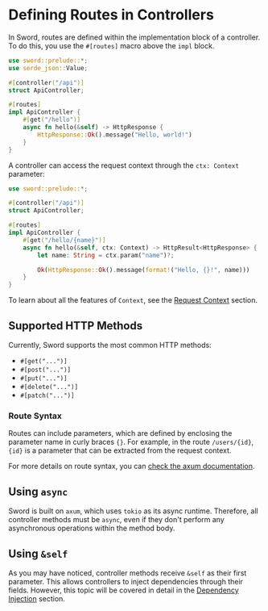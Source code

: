 # Defining Routes in Controllers

In Sword, routes are defined within the implementation block of a controller. To do this, you use the `#[routes]` macro above the `impl` block.

```rust
use sword::prelude::*;
use serde_json::Value;

#[controller("/api")]
struct ApiController;

#[routes]
impl ApiController {
    #[get("/hello")]
    async fn hello(&self) -> HttpResponse {
        HttpResponse::Ok().message("Hello, world!")
    }
}
```

A controller can access the request context through the `ctx: Context` parameter:

```rust
use sword::prelude::*;

#[controller("/api")]
struct ApiController;

#[routes]
impl ApiController {
    #[get("/hello/{name}")]
    async fn hello(&self, ctx: Context) -> HttpResult<HttpResponse> {
        let name: String = ctx.param("name")?;

        Ok(HttpResponse::Ok().message(format!("Hello, {}!", name)))
    }
}
```

To learn about all the features of `Context`, see the [Request Context](../context-requests.md) section.

## Supported HTTP Methods

Currently, Sword supports the most common HTTP methods:

- `#[get("...")]`
- `#[post("...")]`
- `#[put("...")]`
- `#[delete("...")]`
- `#[patch("...")]`

### Route Syntax

Routes can include parameters, which are defined by enclosing the parameter name in curly braces `{}`. For example, in the route `/users/{id}`, `{id}` is a parameter that can be extracted from the request context.

For more details on route syntax, you can [check the axum documentation](https://docs.rs/axum/latest/axum/routing/struct.Router.html#method.route).

## Using `async`

Sword is built on `axum`, which uses `tokio` as its async runtime. Therefore, all controller methods must be `async`, even if they don't perform any asynchronous operations within the method body.

## Using `&self`

As you may have noticed, controller methods receive `&self` as their first parameter. This allows controllers to inject dependencies through their fields. However, this topic will be covered in detail in the [Dependency Injection](../dependency-injection.md) section.
